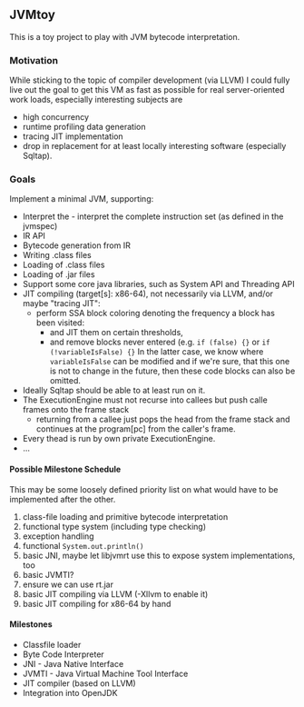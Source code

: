 JVMtoy
------

This is a toy project to play with JVM bytecode interpretation.

### Motivation

While sticking to the topic of compiler development (via LLVM) I could fully live out 
the goal to get this VM as fast as possible for real server-oriented work loads,
especially interesting subjects are

- high concurrency
- runtime profiling data generation
- tracing JIT implementation
- drop in replacement for at least locally interesting software (especially Sqltap).

### Goals

Implement a minimal JVM, supporting:

- Interpret the - interpret the complete instruction set (as defined in the jvmspec)
- IR API
- Bytecode generation from IR
- Writing .class files
- Loading of .class files
- Loading of .jar files
- Support some core java libraries, such as System API and Threading API
- JIT compiling (target[s]: x86-64), not necessarily via LLVM, and/or maybe "tracing JIT":
  - perform SSA block coloring denoting the frequency a block has been visited:
    - and JIT them on certain thresholds,
    - and remove blocks never entered (e.g. `if (false) {}` or `if (!variableIsFalse) {}`
      In the latter case, we know where `variableIsFalse` can be modified and if we're
      sure, that this one is not to change in the future, then these code blocks can also be omitted.
- Ideally Sqltap should be able to at least run on it.
- The ExecutionEngine must not recurse into callees but push calle frames onto the frame stack
  - returning from a callee just pops the head from the frame stack and continues at the program[pc] from the caller's frame.
- Every thead is run by own private ExecutionEngine.
- ...

#### Possible Milestone Schedule

This may be some loosely defined priority list on what would have to be implemented after the other.

1. class-file loading and primitive bytecode interpretation
2. functional type system (including type checking)
3. exception handling
4. functional `System.out.println()`
5. basic JNI, maybe let libjvmrt use this to expose system implementations, too
6. basic JVMTI?
7. ensure we can use rt.jar
8. basic JIT compiling via LLVM (-Xllvm to enable it)
9. basic JIT compiling for x86-64 by hand

#### Milestones

- Classfile loader
- Byte Code Interpreter
- JNI - Java Native Interface
- JVMTI - Java Virtual Machine Tool Interface
- JIT compiler (based on LLVM)
- Integration into OpenJDK

